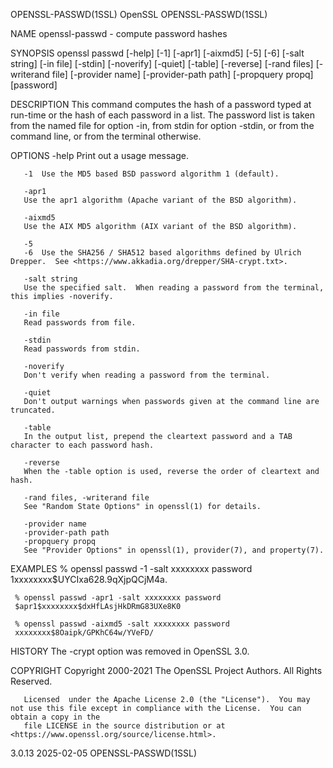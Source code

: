 OPENSSL-PASSWD(1SSL)							    OpenSSL							  OPENSSL-PASSWD(1SSL)

NAME
       openssl-passwd - compute password hashes

SYNOPSIS
       openssl passwd [-help] [-1] [-apr1] [-aixmd5] [-5] [-6] [-salt string] [-in file] [-stdin] [-noverify] [-quiet] [-table] [-reverse] [-rand files]
       [-writerand file] [-provider name] [-provider-path path] [-propquery propq] [password]

DESCRIPTION
       This command computes the hash of a password typed at run-time or the hash of each password in a list.  The password list is taken from the named file
       for option -in, from stdin for option -stdin, or from the command line, or from the terminal otherwise.

OPTIONS
       -help
	   Print out a usage message.

       -1  Use the MD5 based BSD password algorithm 1 (default).

       -apr1
	   Use the apr1 algorithm (Apache variant of the BSD algorithm).

       -aixmd5
	   Use the AIX MD5 algorithm (AIX variant of the BSD algorithm).

       -5
       -6  Use the SHA256 / SHA512 based algorithms defined by Ulrich Drepper.	See <https://www.akkadia.org/drepper/SHA-crypt.txt>.

       -salt string
	   Use the specified salt.  When reading a password from the terminal, this implies -noverify.

       -in file
	   Read passwords from file.

       -stdin
	   Read passwords from stdin.

       -noverify
	   Don't verify when reading a password from the terminal.

       -quiet
	   Don't output warnings when passwords given at the command line are truncated.

       -table
	   In the output list, prepend the cleartext password and a TAB character to each password hash.

       -reverse
	   When the -table option is used, reverse the order of cleartext and hash.

       -rand files, -writerand file
	   See "Random State Options" in openssl(1) for details.

       -provider name
       -provider-path path
       -propquery propq
	   See "Provider Options" in openssl(1), provider(7), and property(7).

EXAMPLES
	 % openssl passwd -1 -salt xxxxxxxx password
	 $1$xxxxxxxx$UYCIxa628.9qXjpQCjM4a.

	 % openssl passwd -apr1 -salt xxxxxxxx password
	 $apr1$xxxxxxxx$dxHfLAsjHkDRmG83UXe8K0

	 % openssl passwd -aixmd5 -salt xxxxxxxx password
	 xxxxxxxx$8Oaipk/GPKhC64w/YVeFD/

HISTORY
       The -crypt option was removed in OpenSSL 3.0.

COPYRIGHT
       Copyright 2000-2021 The OpenSSL Project Authors. All Rights Reserved.

       Licensed	 under the Apache License 2.0 (the "License").	You may not use this file except in compliance with the License.  You can obtain a copy in the
       file LICENSE in the source distribution or at <https://www.openssl.org/source/license.html>.

3.0.13									  2025-02-05							  OPENSSL-PASSWD(1SSL)
